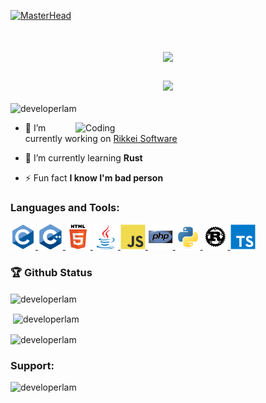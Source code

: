 [![MasterHead](https://mir-s3-cdn-cf.behance.net/project_modules/fs/54b6c068097599.5b50bca476b9b.gif)](https://rishavchanda.io)
<h1 align="center" color="#36BCF7FF"><img src="https://readme-typing-svg.herokuapp.com?lines=I'm+Lam+Nguyen"></h1>


<h3 align="center" color="#36BCF7FF"><img src="https://readme-typing-svg.herokuapp.com?lines=I'm+a+Security+Engineer;I'm+a+Full+Stack+Developer"></h3>

<p align="left"> <img src="https://komarev.com/ghpvc/?username=developerlam&label=Profile%20views&color=0e75b6&style=flat" alt="developerlam" /> </p>
<img align="right" alt="Coding" width="400" src="https://th.bing.com/th/id/R.8d621f66f551b6a39072473d52280ff0?rik=8HAld68iAPTlzA&pid=ImgRaw&r=0">



- 🔭 I’m currently working on [Rikkei Software](https://rikkeisoft.com/)

- 🌱 I’m currently learning **Rust**

- ⚡ Fun fact **I know I'm bad person**


<h3 align="left">Languages and Tools:</h3>
<p align="left"> <a href="https://www.cprogramming.com/" target="_blank" rel="noreferrer"> <img src="https://raw.githubusercontent.com/devicons/devicon/master/icons/c/c-original.svg" alt="c" width="40" height="40"/> </a> <a href="https://www.w3schools.com/cpp/" target="_blank" rel="noreferrer"> <img src="https://raw.githubusercontent.com/devicons/devicon/master/icons/cplusplus/cplusplus-original.svg" alt="cplusplus" width="40" height="40"/> </a> <a href="https://www.w3.org/html/" target="_blank" rel="noreferrer"> <img src="https://raw.githubusercontent.com/devicons/devicon/master/icons/html5/html5-original-wordmark.svg" alt="html5" width="40" height="40"/> </a> <a href="https://www.java.com" target="_blank" rel="noreferrer"> <img src="https://raw.githubusercontent.com/devicons/devicon/master/icons/java/java-original.svg" alt="java" width="40" height="40"/> </a> <a href="https://developer.mozilla.org/en-US/docs/Web/JavaScript" target="_blank" rel="noreferrer"> <img src="https://raw.githubusercontent.com/devicons/devicon/master/icons/javascript/javascript-original.svg" alt="javascript" width="40" height="40"/> </a> <a href="https://www.php.net" target="_blank" rel="noreferrer"> <img src="https://raw.githubusercontent.com/devicons/devicon/master/icons/php/php-original.svg" alt="php" width="40" height="40"/> </a> <a href="https://www.python.org" target="_blank" rel="noreferrer"> <img src="https://raw.githubusercontent.com/devicons/devicon/master/icons/python/python-original.svg" alt="python" width="40" height="40"/> </a> <a href="https://www.rust-lang.org" target="_blank" rel="noreferrer"> <img src="https://raw.githubusercontent.com/devicons/devicon/master/icons/rust/rust-plain.svg" alt="rust" width="40" height="40"/> </a> <a href="https://www.typescriptlang.org/" target="_blank" rel="noreferrer"> <img src="https://raw.githubusercontent.com/devicons/devicon/master/icons/typescript/typescript-original.svg" alt="typescript" width="40" height="40"/> </a> </p>

<h3 align="left">🏆 Github Status</h3>


<p><img align="center" src="https://github-readme-stats.vercel.app/api/top-langs?username=developerlam&show_icons=true&locale=en&layout=compact" alt="developerlam" /></p>

<p>&nbsp;<img align="center" src="https://github-readme-stats.vercel.app/api?username=developerlam&show_icons=true&locale=en" alt="developerlam" /></p>

<p><img align="center" src="https://github-readme-streak-stats.herokuapp.com/?user=developerlam&" alt="developerlam" /></p>
<h3 align="left">Support:</h3>
<p><a href="https://www.buymeacoffee.com/developerlam"> <img align="left" src="https://cdn.buymeacoffee.com/buttons/v2/default-yellow.png" height="50" width="210" alt="developerlam" /></a></p><br><br>
